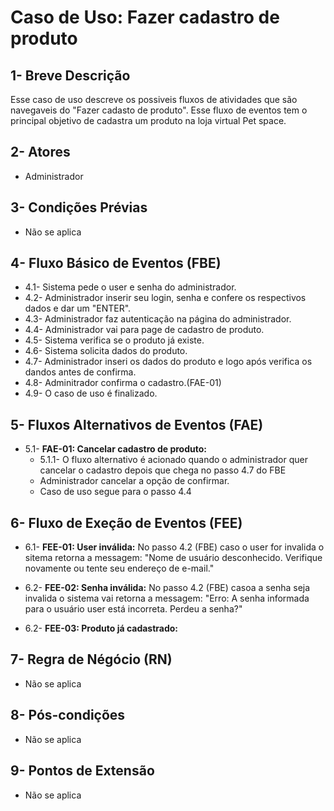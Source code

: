 
# Caso de Uso: **Fazer cadastro de produto**

## 1- Breve Descrição
Esse caso de uso descreve os possiveis fluxos de atividades que são navegaveis do "Fazer cadasto de produto". Esse fluxo de eventos tem o principal objetivo de cadastra um produto na loja virtual Pet space.

## 2- Atores
 * Administrador
    
## 3- Condições Prévias

* Não se aplica

## 4- Fluxo Básico de Eventos (FBE)

* 4.1- Sistema pede o user e senha do administrador.
* 4.2- Administrador inserir seu login, senha e confere os respectivos dados e dar um "ENTER".
* 4.3- Administrador faz autenticação na página do administrador.
* 4.4- Administrador vai para page de cadastro de produto.
* 4.5- Sistema verifica se o produto já existe.
* 4.6- Sistema solicita dados do produto.
* 4.7- Administrador inseri os dados do produto e logo após verifica os dandos antes de confirma.
* 4.8- Adminitrador confirma o cadastro.(FAE-01)
* 4.9- O caso de uso é finalizado.


## 5- Fluxos Alternativos de Eventos (FAE)

* 5.1- **FAE-01: Cancelar cadastro de produto:**
    * 5.1.1- O fluxo alternativo é acionado quando o administrador quer cancelar o cadastro depois que chega no passo 4.7 do FBE
    * Administrador cancelar a opção de confirmar.
    * Caso de uso segue para o passo 4.4

## 6- Fluxo de Exeção de Eventos (FEE)
* 6.1- **FEE-01: User inválida:** No passo 4.2 (FBE) caso o user for invalida o sitema retorna a messagem: "Nome de usuário desconhecido. Verifique novamente ou tente seu endereço de e-mail." 
* 6.2- **FEE-02: Senha inválida:** No passo 4.2 (FBE) casoa a senha seja invalida o sistema vai retorna a messagem: "Erro: A senha informada para o usuário user está incorreta. Perdeu a senha?"

* 6.2- **FEE-03: Produto já cadastrado:**
  


## 7- Regra de Négócio (RN)
* Não se aplica

## 8- Pós-condições

* Não se aplica


## 9- Pontos de Extensão

* Não se aplica









